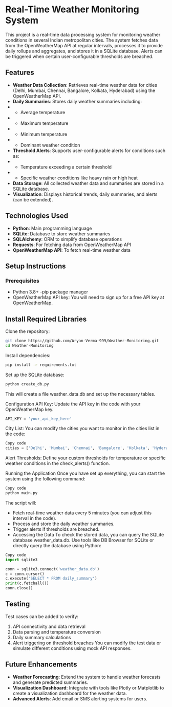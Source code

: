 # Real-Time Weather Monitoring System
This project is a real-time data processing system for monitoring weather conditions in several Indian metropolitan cities. The system fetches data from the OpenWeatherMap API at regular intervals, processes it to provide daily rollups and aggregates, and stores it in a SQLite database. Alerts can be triggered when certain user-configurable thresholds are breached.

## Features
- **Weather Data Collection**: Retrieves real-time weather data for cities (Delhi, Mumbai, Chennai, Bangalore, Kolkata, Hyderabad) using the OpenWeatherMap API.
- **Daily Summaries**: Stores daily weather summaries including:
- - Average temperature
- - Maximum temperature
- - Minimum temperature
- - Dominant weather condition
- **Threshold Alerts**: Supports user-configurable alerts for conditions such as:
- - Temperature exceeding a certain threshold
- - Specific weather conditions like heavy rain or high heat
- **Data Storage**: All collected weather data and summaries are stored in a SQLite database.
- **Visualization**: Displays historical trends, daily summaries, and alerts (can be extended).
## Technologies Used
- **Python**: Main programming language
- **SQLite**: Database to store weather summaries
- **SQLAlchemy**: ORM to simplify database operations
- **Requests**: For fetching data from OpenWeatherMap API
- **OpenWeatherMap API**: To fetch real-time weather data
## Setup Instructions
### Prerequisites
- Python 3.8+
-pip package manager
- OpenWeatherMap API key: You will need to sign up for a free API key at OpenWeatherMap.
## Install Required Libraries
Clone the repository:
```bash
git clone https://github.com/Aryan-Verma-999/Weather-Monitoring.git
cd Weather-Monitoring
```
Install dependencies:

```bash
pip install -r requirements.txt
```
Set up the SQLite database:

```bash
python create_db.py
```
This will create a file weather_data.db and set up the necessary tables.

Configuration
API Key: Update the API key in the code with your OpenWeatherMap key.

```python
API_KEY = 'your_api_key_here'
```
City List: You can modify the cities you want to monitor in the cities list in the code:

```python
Copy code
cities = ['Delhi', 'Mumbai', 'Chennai', 'Bangalore', 'Kolkata', 'Hyderabad']
```
Alert Thresholds: Define your custom thresholds for temperature or specific weather conditions in the check_alerts() function.

Running the Application
Once you have set up everything, you can start the system using the following command:

```bash
Copy code
python main.py
```
The script will:

- Fetch real-time weather data every 5 minutes (you can adjust this interval in the code).
- Process and store the daily weather summaries.
- Trigger alerts if thresholds are breached.
- Accessing the Data
To check the stored data, you can query the SQLite database weather_data.db. Use tools like DB Browser for SQLite or directly query the database using Python:

```python
Copy code
import sqlite3

conn = sqlite3.connect('weather_data.db')
c = conn.cursor()
c.execute('SELECT * FROM daily_summary')
print(c.fetchall())
conn.close()
```
## Testing
Test cases can be added to verify:

1. API connectivity and data retrieval
2. Data parsing and temperature conversion
3. Daily summary calculations
4. Alert triggering on threshold breaches
You can modify the test data or simulate different conditions using mock API responses.

## Future Enhancements
- **Weather Forecasting**: Extend the system to handle weather forecasts and generate predicted summaries.
- **Visualization Dashboard**: Integrate with tools like Plotly or Matplotlib to create a visualization dashboard for the weather data.
- **Advanced Alerts**: Add email or SMS alerting systems for users.
